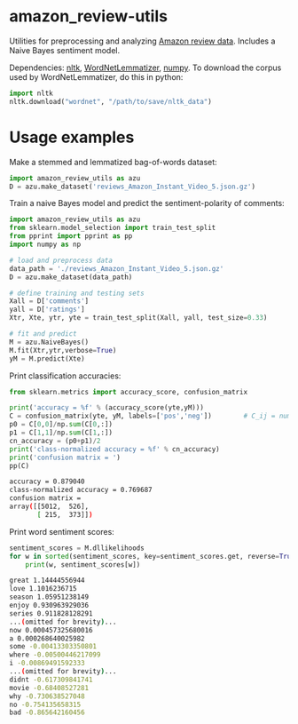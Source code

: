 # amazon_review-utils
Utilities for preprocessing and analyzing [Amazon review data](http://jmcauley.ucsd.edu/data/amazon/).  Includes a Naive Bayes sentiment model.

Dependencies: [nltk](http://www.nltk.org/), [WordNetLemmatizer](http://www.nltk.org/_modules/nltk/stem/wordnet.html), [numpy](http://www.numpy.org/).  To download the corpus used by WordNetLemmatizer, do this in python:

```python
import nltk
nltk.download("wordnet", "/path/to/save/nltk_data")
```


# Usage examples
Make a stemmed and lemmatized bag-of-words dataset:

```python
import amazon_review_utils as azu
D = azu.make_dataset('reviews_Amazon_Instant_Video_5.json.gz')
```

Train a naive Bayes model and predict the sentiment-polarity of comments:
```python
import amazon_review_utils as azu
from sklearn.model_selection import train_test_split
from pprint import pprint as pp
import numpy as np

# load and preprocess data
data_path = './reviews_Amazon_Instant_Video_5.json.gz'
D = azu.make_dataset(data_path)

# define training and testing sets
Xall = D['comments']
yall = D['ratings']
Xtr, Xte, ytr, yte = train_test_split(Xall, yall, test_size=0.33)

# fit and predict
M = azu.NaiveBayes()
M.fit(Xtr,ytr,verbose=True)
yM = M.predict(Xte)
```

Print classification accuracies:
```python
from sklearn.metrics import accuracy_score, confusion_matrix

print('accuracy = %f' % (accuracy_score(yte,yM)))
C = confusion_matrix(yte, yM, labels=['pos','neg'])        # C_ij = number of times labels[i] was predicted to be labels[j]
p0 = C[0,0]/np.sum(C[0,:])
p1 = C[1,1]/np.sum(C[1,:])
cn_accuracy = (p0+p1)/2
print('class-normalized accuracy = %f' % cn_accuracy)
print('confusion matrix = ')
pp(C)
```
```bash
accuracy = 0.879040
class-normalized accuracy = 0.769687
confusion matrix = 
array([[5012,  526],
       [ 215,  373]])
```

Print word sentiment scores:
```python
sentiment_scores = M.dllikelihoods
for w in sorted(sentiment_scores, key=sentiment_scores.get, reverse=True):
    print(w, sentiment_scores[w])
```
```bash
great 1.14444556944
love 1.1016236715
season 1.05951238149
enjoy 0.930963929036
series 0.911828128291
...(omitted for brevity)...
now 0.000457325680016
a 0.000268640025982
some -0.00413303350801
where -0.00500446217099
i -0.00869491592333
...(omitted for brevity)...
didnt -0.617309841741
movie -0.68408527281
why -0.730638527048
no -0.754135658315
bad -0.865642160456
```
